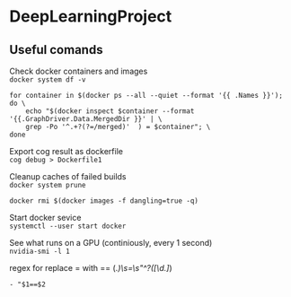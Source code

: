# DeepLearningProject

## Useful comands

Check docker containers and images  
`docker system df -v`  

```{bash}
for container in $(docker ps --all --quiet --format '{{ .Names }}'); do \
    echo "$(docker inspect $container --format '{{.GraphDriver.Data.MergedDir }}' | \
    grep -Po '^.+?(?=/merged)'  ) = $container"; \
done
```

Export cog result as dockerfile  
`cog debug > Dockerfile1`

Cleanup caches of failed builds  
`docker system prune`

`docker rmi $(docker images -f dangling=true -q)`

Start docker sevice  
`systemctl --user start docker`


See what runs on a GPU (continiously, every 1 second)  
`nvidia-smi -l 1`


regex for replace = with == 
(.*)\s=\s"\^?([\d\.]*)

    - "$1==$2